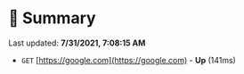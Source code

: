 # 📖 Summary
Last updated: **7/31/2021, 7:08:15 AM**

- `GET` [https://google.com](https://google.com) - **Up** (141ms)
